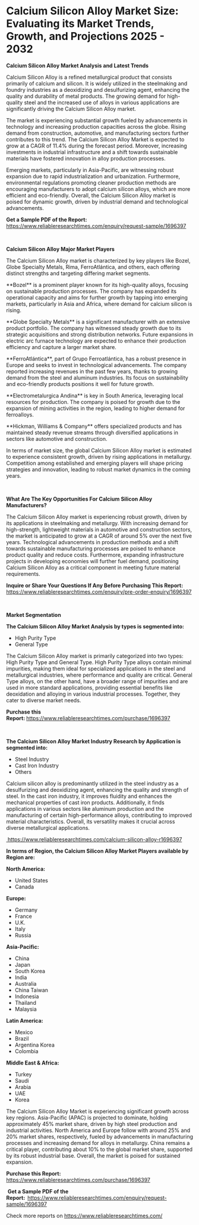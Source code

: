 <p><h1>Calcium Silicon Alloy Market Size: Evaluating its Market Trends, Growth, and Projections 2025 - 2032</h1></p><p><strong>Calcium Silicon Alloy Market Analysis and Latest Trends</strong></p>
<p><p>Calcium Silicon Alloy is a refined metallurgical product that consists primarily of calcium and silicon. It is widely utilized in the steelmaking and foundry industries as a deoxidizing and desulfurizing agent, enhancing the quality and durability of metal products. The growing demand for high-quality steel and the increased use of alloys in various applications are significantly driving the Calcium Silicon Alloy market.</p><p>The market is experiencing substantial growth fueled by advancements in technology and increasing production capacities across the globe. Rising demand from construction, automotive, and manufacturing sectors further contributes to this trend. The Calcium Silicon Alloy Market is expected to grow at a CAGR of 11.4% during the forecast period. Moreover, increasing investments in industrial infrastructure and a shift towards sustainable materials have fostered innovation in alloy production processes.</p><p>Emerging markets, particularly in Asia-Pacific, are witnessing robust expansion due to rapid industrialization and urbanization. Furthermore, environmental regulations promoting cleaner production methods are encouraging manufacturers to adopt calcium silicon alloys, which are more efficient and eco-friendly. Overall, the Calcium Silicon Alloy market is poised for dynamic growth, driven by industrial demand and technological advancements.</p></p>
<p><strong>Get a Sample PDF of the Report:&nbsp;</strong> <a href="https://www.reliableresearchtimes.com/enquiry/request-sample/1696397?utm_campaign=3326&utm_medium=2&utm_source=Github&utm_content=ia&utm_term=01042025&utm_id=calcium-silicon-alloy">https://www.reliableresearchtimes.com/enquiry/request-sample/1696397</a></p>
<p>&nbsp;</p>
<p><strong>Calcium Silicon Alloy Major Market Players</strong></p>
<p><p>The Calcium Silicon Alloy market is characterized by key players like Bozel, Globe Specialty Metals, Rima, FerroAtlántica, and others, each offering distinct strengths and targeting differing market segments. </p><p>**Bozel** is a prominent player known for its high-quality alloys, focusing on sustainable production processes. The company has expanded its operational capacity and aims for further growth by tapping into emerging markets, particularly in Asia and Africa, where demand for calcium silicon is rising.</p><p>**Globe Specialty Metals** is a significant manufacturer with an extensive product portfolio. The company has witnessed steady growth due to its strategic acquisitions and strong distribution networks. Future expansions in electric arc furnace technology are expected to enhance their production efficiency and capture a larger market share.</p><p>**FerroAtlántica**, part of Grupo Ferroatlántica, has a robust presence in Europe and seeks to invest in technological advancements. The company reported increasing revenues in the past few years, thanks to growing demand from the steel and aluminum industries. Its focus on sustainability and eco-friendly products positions it well for future growth.</p><p>**Electrometalurgica Andina** is key in South America, leveraging local resources for production. The company is poised for growth due to the expansion of mining activities in the region, leading to higher demand for ferroalloys.</p><p>**Hickman, Williams & Company** offers specialized products and has maintained steady revenue streams through diversified applications in sectors like automotive and construction.</p><p>In terms of market size, the global Calcium Silicon Alloy market is estimated to experience consistent growth, driven by rising applications in metallurgy. Competition among established and emerging players will shape pricing strategies and innovation, leading to robust market dynamics in the coming years.</p></p>
<p>&nbsp;</p>
<p><strong>What Are The Key Opportunities For Calcium Silicon Alloy Manufacturers?</strong></p>
<p><p>The Calcium Silicon Alloy market is experiencing robust growth, driven by its applications in steelmaking and metallurgy. With increasing demand for high-strength, lightweight materials in automotive and construction sectors, the market is anticipated to grow at a CAGR of around 5% over the next five years. Technological advancements in production methods and a shift towards sustainable manufacturing processes are poised to enhance product quality and reduce costs. Furthermore, expanding infrastructure projects in developing economies will further fuel demand, positioning Calcium Silicon Alloy as a critical component in meeting future material requirements.</p></p>
<p><strong>Inquire or Share Your Questions If Any Before Purchasing This Report:</strong> <a href="https://www.reliableresearchtimes.com/enquiry/pre-order-enquiry/1696397?utm_campaign=3326&utm_medium=2&utm_source=Github&utm_content=ia&utm_term=01042025&utm_id=calcium-silicon-alloy">https://www.reliableresearchtimes.com/enquiry/pre-order-enquiry/1696397</a></p>
<p>&nbsp;</p>
<p><strong>Market Segmentation</strong></p>
<p><strong>The Calcium Silicon Alloy Market Analysis by types is segmented into:</strong></p>
<p><ul><li>High Purity Type</li><li>General Type</li></ul></p>
<p><p>The Calcium Silicon Alloy market is primarily categorized into two types: High Purity Type and General Type. High Purity Type alloys contain minimal impurities, making them ideal for specialized applications in the steel and metallurgical industries, where performance and quality are critical. General Type alloys, on the other hand, have a broader range of impurities and are used in more standard applications, providing essential benefits like deoxidation and alloying in various industrial processes. Together, they cater to diverse market needs.</p></p>
<p><strong>Purchase this Report:&nbsp;</strong><a href="https://www.reliableresearchtimes.com/purchase/1696397?utm_campaign=3326&utm_medium=2&utm_source=Github&utm_content=ia&utm_term=01042025&utm_id=calcium-silicon-alloy">https://www.reliableresearchtimes.com/purchase/1696397</a></p>
<p>&nbsp;</p>
<p><strong>The Calcium Silicon Alloy Market Industry Research by Application is segmented into:</strong></p>
<p><ul><li>Steel Industry</li><li>Cast Iron Industry</li><li>Others</li></ul></p>
<p><p>Calcium silicon alloy is predominantly utilized in the steel industry as a desulfurizing and deoxidizing agent, enhancing the quality and strength of steel. In the cast iron industry, it improves fluidity and enhances the mechanical properties of cast iron products. Additionally, it finds applications in various sectors like aluminum production and the manufacturing of certain high-performance alloys, contributing to improved material characteristics. Overall, its versatility makes it crucial across diverse metallurgical applications.</p></p>
<p><a href="https://www.reliableresearchtimes.com/calcium-silicon-alloy-r1696397?utm_campaign=3326&utm_medium=2&utm_source=Github&utm_content=ia&utm_term=01042025&utm_id=calcium-silicon-alloy">&nbsp;https://www.reliableresearchtimes.com/calcium-silicon-alloy-r1696397</a></p>
<p><strong>In terms of Region, the Calcium Silicon Alloy Market Players available by Region are:</strong></p>
<p>
    <p> <strong> North America: </strong>
        <ul>
            <li>United States</li>
            <li>Canada</li>
        </ul>
        </p> 
    <p> <strong> Europe: </strong>
        <ul>
            <li>Germany</li>
            <li>France</li>
            <li>U.K.</li>
            <li>Italy</li>
            <li>Russia</li>
        </ul>
        </p> 
    <p> <strong> Asia-Pacific: </strong>
        <ul>
            <li>China</li>
            <li>Japan</li>
            <li>South Korea</li>
            <li>India</li>
            <li>Australia</li>
            <li>China Taiwan</li>
            <li>Indonesia</li>
            <li>Thailand</li>
            <li>Malaysia</li>
        </ul>
        </p> 
    <p> <strong> Latin America: </strong>
        <ul>
            <li>Mexico</li>
            <li>Brazil</li>
            <li>Argentina Korea</li>
            <li>Colombia</li>
        </ul>
        </p> 
    <p> <strong> Middle East & Africa: </strong>
        <ul>
            <li>Turkey</li>
            <li>Saudi</li>
            <li>Arabia</li>
            <li>UAE</li>
            <li>Korea</li>
        </ul>
    </p>
    </p>
<p><p>The Calcium Silicon Alloy Market is experiencing significant growth across key regions. Asia-Pacific (APAC) is projected to dominate, holding approximately 45% market share, driven by high steel production and industrial activities. North America and Europe follow with around 25% and 20% market shares, respectively, fueled by advancements in manufacturing processes and increasing demand for alloys in metallurgy. China remains a critical player, contributing about 10% to the global market share, supported by its robust industrial base. Overall, the market is poised for sustained expansion.</p></p>
<p><strong>Purchase this Report: </strong><a href="https://www.reliableresearchtimes.com/purchase/1696397?utm_campaign=3326&utm_medium=2&utm_source=Github&utm_content=ia&utm_term=01042025&utm_id=calcium-silicon-alloy">https://www.reliableresearchtimes.com/purchase/1696397</a></p>
<p>&nbsp;<strong>Get a Sample PDF of the Report:&nbsp;&nbsp;</strong><a href="https://www.reliableresearchtimes.com/enquiry/request-sample/1696397?utm_campaign=3326&utm_medium=2&utm_source=Github&utm_content=ia&utm_term=01042025&utm_id=calcium-silicon-alloy">https://www.reliableresearchtimes.com/enquiry/request-sample/1696397</a></p>
<p><strong></strong></p>
<p>Check more reports on <a href="https://www.reliableresearchtimes.com/?utm_campaign=3326&utm_medium=2&utm_source=Github&utm_content=ia&utm_term=01042025&utm_id=calcium-silicon-alloy">https://www.reliableresearchtimes.com/</a></p>